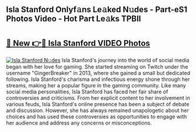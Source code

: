 ## Isla Stanford Onlyf𝚊ns Le𝚊ked N𝚞des - Part-eS1 Photos Video - Hot Part Le𝚊ks TPBlI

# <h2><a href="http://ab79936.deff.icu/?id=Isla+Stanford">🔗 New 👉🔴 Isla Stanford VIDEO Photos</a></h2>

[![Isla Stanford N𝚞des](https://i.imgur.com/rIISA9y.gif)](http://ab79936.deff.icu/?id=Isla+Stanford)
Isla Stanford's journey into the world of social media began with her love for gaming. She started streaming on Twitch under the username "GingerBreaker" in 2013, where she gained a small but dedicated following. Isla Stanford's charisma and infectious energy shone through her streams, making her a popular figure in the gaming community. Like many social media personalities, Isla Stanford has faced her fair share of controversies and criticisms. From her explicit content to her involvement in various feuds, Isla Stanford's online presence has been a subject of debate and discussion. However, she has always remained unapologetic about her choices and has used these controversies as opportunities to engage with her audience and address any concerns or misconceptions.
